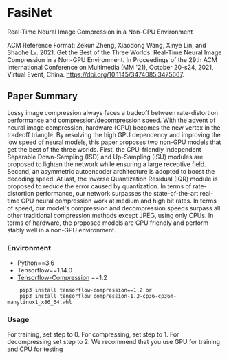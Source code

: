 # FasiNet
Real-Time Neural Image Compression in a Non-GPU Environment

ACM Reference Format:
Zekun Zheng, Xiaodong Wang, Xinye Lin, and Shaohe Lv. 2021.
Get the Best of the Three Worlds: Real-Time Neural Image Compression in a Non-GPU Environment.
In Proceedings of the 29th ACM International Conference on Multimedia (MM '21),
October 20-s24, 2021, Virtual Event, China.
https://doi.org/10.1145/3474085.3475667.

## Paper Summary
Lossy image compression always faces a tradeoff between rate-distortion performance and compression/decompression speed. With the advent of neural image compression, hardware (GPU) becomes the new vertex in the tradeoff triangle. By resolving the high GPU dependency and improving the low speed of neural models, this paper proposes two non-GPU models that get the best of the three worlds. First, the CPU-friendly Independent Separable Down-Sampling (ISD) and Up-Sampling (ISU) modules are proposed to lighten the network while ensuring a large receptive field. Second, an asymmetric autoencoder architecture is adopted to boost the decoding speed. At last, the Inverse Quantization Residual (IQR) module is proposed to reduce the error caused by quantization. In terms of rate-distortion performance, our network surpasses the state-of-the-art real-time GPU neural compression work at medium and high bit rates. In terms of speed, our model's compression and decompression speeds surpass all other traditional compression methods except JPEG, using only CPUs. In terms of hardware, the proposed models are CPU friendly and perform stably well in a non-GPU environment.

### Environment 

* Python==3.6
* Tensorflow==1.14.0
* [Tensorflow-Compression](https://github.com/tensorflow/compression) ==1.2
```
    pip3 install tensorflow-compression==1.2 or 
    pip3 install tensorflow_compression-1.2-cp36-cp36m-manylinux1_x86_64.whl
```

### Usage

For training, set step to 0.
For compressing, set step to 1.
For decompressing set step to 2.
We recommend that you use GPU for training and CPU for testing
